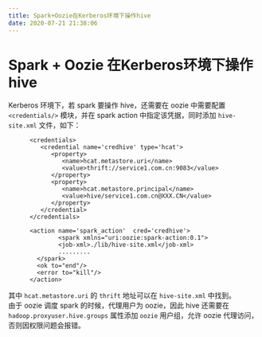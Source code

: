 ```yaml
---
title: Spark+Oozie在Kerberos环境下操作hive
date: 2020-07-21 21:38:06
---
```




# Spark + Oozie 在Kerberos环境下操作hive

Kerberos 环境下，若 spark 要操作 hive，还需要在 oozie 中需要配置 `<credentials/>` 模块，并在 spark action 中指定该凭据，同时添加 `hive-site.xml` 文件，如下：

```markup
      <credentials>
         <credential name='credhive' type='hcat'>
            <property>
               <name>hcat.metastore.uri</name>
               <value>thrift://service1.com.cn:9083</value>
            </property>
            <property>
               <name>hcat.metastore.principal</name>
               <value>hive/service1.com.cn@XXX.CN</value>
            </property>
         </credential>
      </credentials>

      <action name='spark_action'  cred='credhive'>
              <spark xmlns="uri:oozie:spark-action:0.1">
              <job-xml>./lib/hive-site.xml</job-xml>
              .........
        </spark>
        <ok to="end"/>
        <error to="kill"/>
      </action>
```

其中 `hcat.metastore.uri` 的 `thrift`  地址可以在 `hive-site.xml` 中找到。  
由于 oozie 调度 spark 的时候，代理用户为 oozie，因此 hive 还需要在 `hadoop.proxyuser.hive.groups` 属性添加 `oozie` 用户组，允许 oozie 代理访问，否则因权限问题会报错。

